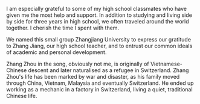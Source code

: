 I am especially grateful to some of my high school classmates who have given me the most help and support. In addition to studying and living side by side for three years in high school, we often traveled around the world together. I cherish the time I spent with them.

We named this small group Zhangjiang University to express our gratitude to Zhang Jiang, our high school teacher, and to entrust our common ideals of academic and personal development.


Zhang Zhou in the song, obviously not me, is originally of Vietnamese-Chinese descent and later naturalised as a refugee in Switzerland. Zhang Zhou's life has been marked by war and disaster, as his family moved through China, Vietnam, Malaysia and eventually Switzerland. He ended up working as a mechanic in a factory in Switzerland, living a quiet, traditional Chinese life.
